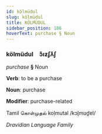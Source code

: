 ```yaml
---
id: kölmüdul
slug: kölmüdul
title: KÖLMÜDUL
sidebar_position: 186
hoverText: purchase § Noun
---
```


### kölmüdul&emsp;<span kind="abugida">ɔ͊ıƶʄʌ͊ʃ</span>

*purchase* **§** Noun

**Verb**: to be a purchase

**Noun**: purchase

**Modifier**: purchase-related

Tamil கொள்முதல் koḷmutal /kɔɭmʊd̪ɐl/

*Dravidian Language Family*